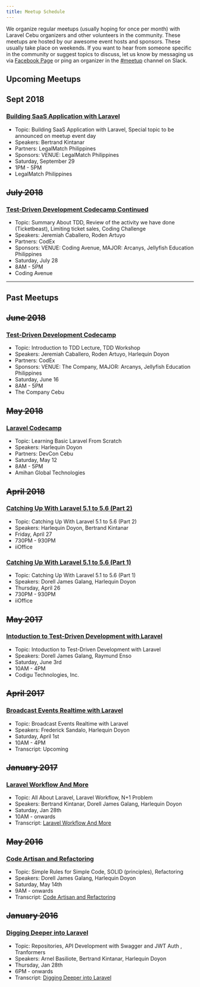 ```yaml
---
title: Meetup Schedule
---
```

We organize regular meetups (usually hoping for once per month) with Laravel Cebu organizers and other volunteers in the community. These meetups are hosted by our awesome event hosts and sponsors. These usually take place on weekends. If you want to hear from someone specific in the community or suggest topics to discuss, let us know by messaging us via [Facebook Page](https://facebook.com/laravelcebu) or ping an organizer in the [#meetup](https://laravel-cebu.slack.com/messages/meetup/) channel on Slack.

## Upcoming Meetups

## Sept 2018
### [Building SaaS Application with Laravel](https://www.meetup.com/Laravel-Cebu/events/250739400/)

* Topic: Building SaaS Application with Laravel, Special topic to be announced on meetup event day
* Speakers: Bertrand Kintanar
* Partners: LegalMatch Philippines
* Sponsors: VENUE: LegalMatch Philippines
* Saturday, September 29
* 1PM - 5PM
* LegalMatch Philippines

## ~~July 2018~~
### [Test-Driven Development Codecamp Continued](https://www.meetup.com/Laravel-Cebu/events/251512968/)

* Topic: Summary About TDD, Review of the activity we have done (Ticketbeast), Limiting ticket sales, Coding Challenge
* Speakers: Jeremiah Caballero, Roden Artuyo
* Partners: CodEx
* Sponsors: VENUE: Coding Avenue, MAJOR: Arcanys, Jellyfish Education Philippines
* Saturday, July 28
* 8AM - 5PM
* Coding Avenue

----------
## Past Meetups

## ~~June 2018~~
### [Test-Driven Development Codecamp](https://www.meetup.com/Laravel-Cebu/events/250739315/)

* Topic: Introduction to TDD Lecture, TDD Workshop 
* Speakers: Jeremiah Caballero, Roden Artuyo, Harlequin Doyon
* Partners: CodEx
* Sponsors: VENUE: The Company, MAJOR: Arcanys, Jellyfish Education Philippines
* Saturday, June 16
* 8AM - 5PM
* The Company Cebu

## ~~May 2018~~
### [Laravel Codecamp](https://devcon.ph/events/laravel-code-camp-cebu-professionals)

* Topic: Learning Basic Laravel From Scratch
* Speakers: Harlequin Doyon
* Partners: DevCon Cebu
* Saturday, May 12
* 8AM - 5PM
* Amihan Global Technologies

## ~~April 2018~~
### [Catching Up With Laravel 5.1 to 5.6 (Part 2)](https://www.meetup.com/Laravel-Cebu/events/249636496/)

* Topic: Catching Up With Laravel 5.1 to 5.6 (Part 2)
* Speakers: Harlequin Doyon, Bertrand Kintanar
* Friday, April 27
* 730PM - 930PM
* iiOffice

### [Catching Up With Laravel 5.1 to 5.6 (Part 1)](https://www.meetup.com/Laravel-Cebu/events/248861684/)

* Topic: Catching Up With Laravel 5.1 to 5.6 (Part 1)
* Speakers: Dorell James Galang, Harlequin Doyon
* Thursday, April 26
* 730PM - 930PM
* iiOffice

## ~~May 2017~~
### [Intoduction to Test-Driven Development with Laravel](https://www.meetup.com/Laravel-Cebu/events/238128935/)

* Topic: Intoduction to Test-Driven Development with Laravel
* Speakers: Dorell James Galang, Raymund Enso
* Saturday, June 3rd
* 10AM - 4PM
* Codigu Technologies, Inc.

## ~~April 2017~~
### [Broadcast Events Realtime with Laravel](https://www.meetup.com/Laravel-Cebu/events/238128635/)

* Topic: Broadcast Events Realtime with Laravel
* Speakers: Frederick Sandalo, Harlequin Doyon
* Saturday, April 1st
* 10AM - 4PM
* Transcript: Upcoming

## ~~January 2017~~
### [Laravel Workflow And More](https://www.meetup.com/Laravel-Cebu/events/236958433/)

* Topic: All About Laravel, Laravel Workflow, N+1 Problem
* Speakers: Bertrand Kintanar, Dorell James Galang, Harlequin Doyon
* Saturday, Jan 28th
* 10AM - onwards
* Transcript: [Laravel Workflow And More](../transcripts/laravel-workflow-and-more/)

## ~~May 2016~~
### [Code Artisan and Refactoring](https://www.meetup.com/Laravel-Cebu/events/230920566/)

* Topic: Simple Rules for Simple Code, SOLID (principles), Refactoring
* Speakers: Dorell James Galang, Harlequin Doyon
* Saturday, May 14th
* 9AM - onwards
* Transcript: [Code Artisan and Refactoring](../transcripts/code-artisan-and-refactoring/)

## ~~January 2016~~
### [Digging Deeper into Laravel](https://www.meetup.com/Laravel-Cebu/events/228171503/)

* Topic: Repositories, API Development with Swagger and JWT Auth , Tranformers
* Speakers: Arnel Basiliote, Bertrand Kintanar, Harlequin Doyon
* Thursday, Jan 28th
* 6PM - onwards
* Transcript: [Digging Deeper into Laravel](../transcripts/digging-deeper-into-laravel/)


